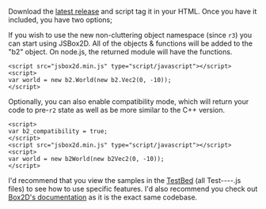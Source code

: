Download the [latest release](https://code.google.com/p/jsbox2d/) and script tag it in your HTML. Once you have it included, you have two options;

If you wish to use the new non-cluttering object namespace (since `r3`) you can start using JSBox2D. All of the objects & functions will be added to the "b2" object. On node.js, the returned module will have the functions.

```
<script src="jsbox2d.min.js" type="script/javascript"></script>
<script>
var world = new b2.World(new b2.Vec2(0, -10));
</script>
```

Optionally, you can also enable compatibility mode, which will return your code to pre-`r2` state as well as be more similar to the C++ version.

```
<script>
var b2_compatibility = true;
</script>
<script src="jsbox2d.min.js" type="script/javascript"></script>
<script>
var world = new b2World(new b2Vec2(0, -10));
</script>
```

I'd recommend that you view the samples in the [TestBed](https://code.google.com/p/jsbox2d/source/browse/#svn%2Ftrunk) (all Test----.js files) to see how to use specific features. I'd also recommend you check out [Box2D's documentation](http://box2d.org/documentation.html) as it is the exact same codebase.